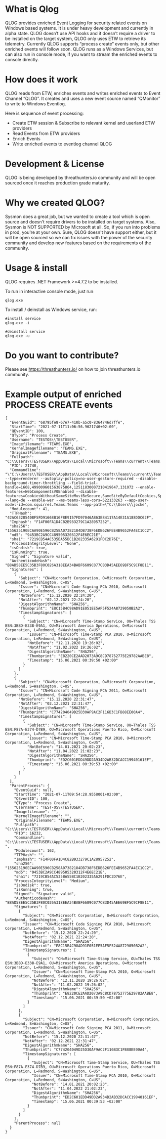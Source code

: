 # What is Qlog
QLOG provides enriched Event Logging for security related events on Windows based systems.
It is under heavy development and currently in alpha state. QLOG doesn’t use API hooks and it doesn’t 
require a driver to be installed on the target system, QLOG only uses ETW to retrieve its telemetry. 
Currently QLOG supports “process create” events only, but other enriched events will follow soon. 
QLOG runs as a Windows Services, but can also run in console mode, if you want to stream the enriched events to console directly.

# How does it work
QLOG reads from ETW, enriches events and writes enriched events to Event Channel “QLOG”. 
It creates and uses a new event source named “QMonitor” to write to Windows Eventlog.

Here is sequence of event processing:
* Create ETW session & Subscribe to relevant kernel and userland ETW providers
* Read Events from ETW providers
* Enrich Events
* Write enriched events to eventlog channel QLOG

# Development & License
QLOG is being developed by threathunters.io community and will be open sourced once it reaches production grade maturity.

# Why we created QLOG?
Sysmon does a great job, but we wanted to create a tool which is open source and doesn't require drivers to be installed on target systems. 
Also, Sysmon is NOT SUPPORTED by Microsoft at all. So, if you run into problems in prod, you're at your own. Sure, QLOG doesn't have support either, 
but it will be open sourced so we can fix issues with the power of the security community and develop new features based on the requirements of the community.

# Usage & install
QLOG requires .NET Framework >=4.7.2 to be installed.

To run in interactive console mode, just run
```
qlog.exe
```
To install / deinstall as Windows service, run:
```
#install service
qlog.exe -i 

#deinstall service
qlog.exe -u 
```


# Do you want to contribute?
Please see https://threathunters.io/ on how to join threathunters.io community.

# Example output of enriched PROCESS CREATE events
```
{
  "EventGuid": "68795fe8-67e7-410b-a5c0-8364746d7ffe",
  "StartTime": "2021-07-11T11:06:56.9621746+02:00",
  "QEventID": 100,
  "QType": "Process Create",
  "Username": "TESTOS\\TESTUSER",
  "Imagefilename": "TEAMS.EXE",
  "KernelImagefilename": "TEAMS.EXE",
  "OriginalFilename": "TEAMS.EXE",
  "Fullpath": "C:\\Users\\TESTUSER\\AppData\\Local\\Microsoft\\Teams\\current\\Teams.exe",
  "PID": 21740,
  "Commandline": "\"C:\\Users\\TESTUSER\\AppData\\Local\\Microsoft\\Teams\\current\\Teams.exe\" --type=renderer --autoplay-policy=no-user-gesture-required --disable-background-timer-throttling --field-trial-handle=1668,499009601563875864,12511830007210419647,131072 --enable-features=WebComponentsV0Enabled --disable-features=CookiesWithoutSameSiteMustBeSecure,SameSiteByDefaultCookies,SpareRendererForSitePerProcess --lang=de --enable-wer --ms-teams-less-cors=522133263 --app-user-model-id=com.squirrel.Teams.Teams --app-path=\"C:\\Users\\jocke",
  "Modulecount": 41,
  "TTPHash": "42AC63285408F5FD91668B16F8E9157FD97046AB63E84117A14E31A188DDC62F",
  "Imphash": "F14F00FA1D4C82B933279C1A28957252",
  "sha256": "155625190ECAA90E596CB258A07382184DB738F6EDB626FEE4B9652FA4EC1CC2",
  "md5": "9453BC2A9CC489505320312F4E6EC21E",
  "sha1": "7219CB54AC535BA55BC1B202335A6291FDC2D76E",
  "ProcessIntegrityLevel": "None",
  "isOndisk": true,
  "isRunning": true,
  "Signed": "Signature valid",
  "AuthenticodeHash": "B8AD58EE5C35B3F80C026A318EEA34BABF6609C077CB3D45AEE69BF5C9CF8E11",
  "Signatures": [
    {
      "Subject": "CN=Microsoft Corporation, O=Microsoft Corporation, L=Redmond, S=Washington, C=US",
      "Issuer": "CN=Microsoft Code Signing PCA 2010, O=Microsoft Corporation, L=Redmond, S=Washington, C=US",
      "NotBefore": "15.12.2020 22:24:20",
      "NotAfter": "02.12.2021 22:24:20",
      "DigestAlgorithmName": "SHA256",
      "Thumbprint": "E8C15B4C98AD91E051EE5AF5F524A8729050B2A2",
      "TimestampSignatures": [
        {
          "Subject": "CN=Microsoft Time-Stamp Service, OU=Thales TSS ESN:3BBD-E338-E9A1, OU=Microsoft America Operations, O=Microsoft Corporation, L=Redmond, S=Washington, C=US",
          "Issuer": "CN=Microsoft Time-Stamp PCA 2010, O=Microsoft Corporation, L=Redmond, S=Washington, C=US",
          "NotBefore": "12.11.2020 19:26:02",
          "NotAfter": "11.02.2022 19:26:02",
          "DigestAlgorithmName": "SHA256",
          "Thumbprint": "E8220CE2AAD2073A9C8CD78752775E29782AABE8",
          "Timestamp": "15.06.2021 00:39:50 +02:00"
        }
      ]
    },
    {
      "Subject": "CN=Microsoft Corporation, O=Microsoft Corporation, L=Redmond, S=Washington, C=US",
      "Issuer": "CN=Microsoft Code Signing PCA 2011, O=Microsoft Corporation, L=Redmond, S=Washington, C=US",
      "NotBefore": "15.12.2020 22:31:47",
      "NotAfter": "02.12.2021 22:31:47",
      "DigestAlgorithmName": "SHA256",
      "Thumbprint": "C774204049D25D30AF9AC2F116B3C1FB88EE00A4",
      "TimestampSignatures": [
        {
          "Subject": "CN=Microsoft Time-Stamp Service, OU=Thales TSS ESN:F87A-E374-D7B9, OU=Microsoft Operations Puerto Rico, O=Microsoft Corporation, L=Redmond, S=Washington, C=US",
          "Issuer": "CN=Microsoft Time-Stamp PCA 2010, O=Microsoft Corporation, L=Redmond, S=Washington, C=US",
          "NotBefore": "14.01.2021 20:02:23",
          "NotAfter": "11.04.2022 21:02:23",
          "DigestAlgorithmName": "SHA256",
          "Thumbprint": "ED2C601EDD49DD2A934D2AB32DCACC19940161EF",
          "Timestamp": "15.06.2021 00:39:53 +02:00"
        }
      ]
    }
  ],
  "ParentProcess": {
    "EventGuid": null,
    "StartTime": "2021-07-11T09:54:28.9558001+02:00",
    "QEventID": 100,
    "QType": "Process Create",
    "Username": "TEST-OS\\TESTUSER",
    "Imagefilename": "",
    "KernelImagefilename": "",
    "OriginalFilename": "TEAMS.EXE",
    "Fullpath": "C:\\Users\\TESTUSER\\AppData\\Local\\Microsoft\\Teams\\current\\Teams.exe",
    "PID": 16232,
    "Commandline": "C:\\Users\\TESTUSER\\AppData\\Local\\Microsoft\\Teams\\current\\Teams.exe ",
    "Modulecount": 162,
    "TTPHash": "",
    "Imphash": "F14F00FA1D4C82B933279C1A28957252",
    "sha256": "155625190ECAA90E596CB258A07382184DB738F6EDB626FEE4B9652FA4EC1CC2",
    "md5": "9453BC2A9CC489505320312F4E6EC21E",
    "sha1": "7219CB54AC535BA55BC1B202335A6291FDC2D76E",
    "ProcessIntegrityLevel": "Medium",
    "isOndisk": true,
    "isRunning": true,
    "Signed": "Signature valid",
    "AuthenticodeHash": "B8AD58EE5C35B3F80C026A318EEA34BABF6609C077CB3D45AEE69BF5C9CF8E11",
    "Signatures": [
      {
        "Subject": "CN=Microsoft Corporation, O=Microsoft Corporation, L=Redmond, S=Washington, C=US",
        "Issuer": "CN=Microsoft Code Signing PCA 2010, O=Microsoft Corporation, L=Redmond, S=Washington, C=US",
        "NotBefore": "15.12.2020 22:24:20",
        "NotAfter": "02.12.2021 22:24:20",
        "DigestAlgorithmName": "SHA256",
        "Thumbprint": "E8C15B4C98AD91E051EE5AF5F524A8729050B2A2",
        "TimestampSignatures": [
          {
            "Subject": "CN=Microsoft Time-Stamp Service, OU=Thales TSS ESN:3BBD-E338-E9A1, OU=Microsoft America Operations, O=Microsoft Corporation, L=Redmond, S=Washington, C=US",
            "Issuer": "CN=Microsoft Time-Stamp PCA 2010, O=Microsoft Corporation, L=Redmond, S=Washington, C=US",
            "NotBefore": "12.11.2020 19:26:02",
            "NotAfter": "11.02.2022 19:26:02",
            "DigestAlgorithmName": "SHA256",
            "Thumbprint": "E8220CE2AAD2073A9C8CD78752775E29782AABE8",
            "Timestamp": "15.06.2021 00:39:50 +02:00"
          }
        ]
      },
      {
        "Subject": "CN=Microsoft Corporation, O=Microsoft Corporation, L=Redmond, S=Washington, C=US",
        "Issuer": "CN=Microsoft Code Signing PCA 2011, O=Microsoft Corporation, L=Redmond, S=Washington, C=US",
        "NotBefore": "15.12.2020 22:31:47",
        "NotAfter": "02.12.2021 22:31:47",
        "DigestAlgorithmName": "SHA256",
        "Thumbprint": "C774204049D25D30AF9AC2F116B3C1FB88EE00A4",
        "TimestampSignatures": [
          {
            "Subject": "CN=Microsoft Time-Stamp Service, OU=Thales TSS ESN:F87A-E374-D7B9, OU=Microsoft Operations Puerto Rico, O=Microsoft Corporation, L=Redmond, S=Washington, C=US",
            "Issuer": "CN=Microsoft Time-Stamp PCA 2010, O=Microsoft Corporation, L=Redmond, S=Washington, C=US",
            "NotBefore": "14.01.2021 20:02:23",
            "NotAfter": "11.04.2022 21:02:23",
            "DigestAlgorithmName": "SHA256",
            "Thumbprint": "ED2C601EDD49DD2A934D2AB32DCACC19940161EF",
            "Timestamp": "15.06.2021 00:39:53 +02:00"
          }
        ]
      }
    ],
    "ParentProcess": null
  }
}
```
